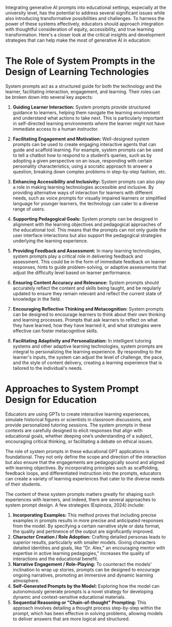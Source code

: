 Integrating generative AI prompts into educational settings, especially at the university level, has the potential to address several significant issues while also introducing transformative possibilities and challenges. To harness the power of these systems effectively, educators should approach integration with thoughtful consideration of equity, accessibility, and true learning transformation. Here's a closer look at the critical insights and development strategies that can help make the most of generative AI in education:



# The Role of System Prompts in the Design of Learning Technologies
System prompts act as a structured guide for both the technology and the learner, facilitating interaction, engagement, and learning. Their roles can be broken down into several key aspects:

1. **Guiding Learner Interaction:** System prompts provide structured guidance to learners, helping them navigate the learning environment and understand what actions to take next. This is particularly important in self-directed learning environments where the learner might not have immediate access to a human instructor.

2. **Facilitating Engagement and Motivation:** Well-designed system prompts can be used to create engaging interactive agents that can guide and scaffold learning. For example, system prompts can be used to tell a chatbot how to respond to a student’s queries, such as by adopting a given perspective on an issue, responding with certain personality characteristics, using a socratic approach to answer a question, breaking down complex problems in step-by-step fashion, etc.

3. **Enhancing Accessibility and Inclusivity:** System prompts can also play a role in making learning technologies accessible and inclusive. By providing alternative ways of interaction for learners with different needs, such as voice prompts for visually impaired learners or simplified language for younger learners, the technology can cater to a diverse range of users.
   
4. **Supporting Pedagogical Goals:** System prompts can be designed in alignment with the learning objectives and pedagogical approaches of the educational tool. This means that the prompts can not only guide the user interface interactions but also support the pedagogical strategies underlying the learning experience.

5. **Providing Feedback and Assessment:** In many learning technologies, system prompts play a critical role in delivering feedback and assessment. This could be in the form of immediate feedback on learner responses, hints to guide problem-solving, or adaptive assessments that adjust the difficulty level based on learner performance.

6. **Ensuring Content Accuracy and Relevance:** System prompts should accurately reflect the content and skills being taught, and be regularly updated to ensure they remain relevant and reflect the current state of knowledge in the field.

7. **Encouraging Reflective Thinking and Metacognition:** System prompts can be designed to encourage learners to think about their own thinking and learning processes. Prompts that ask learners to reflect on what they have learned, how they have learned it, and what strategies were effective can foster metacognitive skills.

8. **Facilitating Adaptivity and Personalization:** In intelligent tutoring systems and other adaptive learning technologies, system prompts are integral to personalizing the learning experience. By responding to the learner's inputs, the system can adjust the level of challenge, the pace, and the style of content delivery, creating a learning experience that is tailored to the individual's needs.

# Approaches to System Prompt Design for Education 
Educators are using GPTs to create interactive learning experiences, simulate historical figures or scientists in classroom discussions, and provide personalized tutoring sessions. The system prompts in these contexts are carefully designed to elicit responses that align with educational goals, whether deeping one’s understanding of a subject, encouraging critical thinking, or facilitating a debate on ethical issues.

The role of system prompts in these educational GPT applications is foundational. They not only define the scope and direction of the interaction but also ensure that the engagements are pedagogically sound and aligned with learning objectives. By incorporating principles such as scaffolding, feedback loops, and differentiated instruction into the prompts, educators can create a variety of learning experiences that cater to the diverse needs of their students.

The content of these system prompts matters greatly for shaping such experiences with learners, and indeed, there are several approaches to system prompt design. A few strategies (Espinoza, 2024) include:

1. **Incorporating Examples:** This method proves that including precise examples in prompts results in more precise and anticipated responses from the model. By specifying a certain narrative style or data format, the quality and pertinence of the output are significantly improved.
2. **Character Creation / Role Adoption:** Crafting detailed personas leads to superior results, particularly with smaller models. Giving characters detailed identities and goals, like "Dr. Alex," an encouraging mentor with expertise in active learning pedagogies," increases the quality of interactions and the educational benefit.
3. **Narrative Engagement / Role-Playing:** To counteract the models' inclination to wrap up stories, prompts can be designed to encourage ongoing narratives, promoting an immersive and dynamic learning atmosphere.
4. **Self-Generated Prompts by the Model:** Exploring how the model can autonomously generate prompts is a novel strategy for developing dynamic and context-sensitive educational materials.
5. **Sequential Reasoning or "Chain-of-thought" Prompting:** This approach involves detailing a thought process step-by-step within the prompt, which has been effective in solving problems, allowing models to deliver answers that are more logical and structured.
